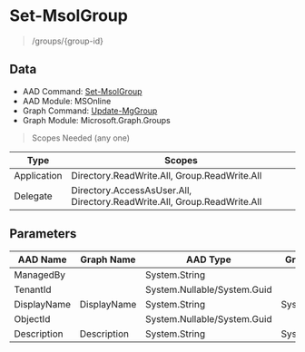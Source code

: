 # Set-MsolGroup

> /groups/{group-id}

## Data

+ AAD Command: [Set-MsolGroup](https://docs.microsoft.com/en-us/powershell/module/MSOnline/Set-MsolGroup)
+ AAD Module: MSOnline
+ Graph Command: [Update-MgGroup](https://docs.microsoft.com/en-us/powershell/module/Microsoft.Graph.Groups/Update-MgGroup)
+ Graph Module: Microsoft.Graph.Groups

> Scopes Needed (any one)

|Type|Scopes|
|---|---|
|Application|Directory.ReadWrite.All, Group.ReadWrite.All|
|Delegate|Directory.AccessAsUser.All, Directory.ReadWrite.All, Group.ReadWrite.All|

## Parameters

|AAD Name|Graph Name|AAD Type|Graph Type|Infos|
|---|---|---|---|---|
|ManagedBy||System.String|||
|TenantId||System.Nullable/System.Guid|||
|DisplayName|DisplayName|System.String|System.String||
|ObjectId||System.Nullable/System.Guid|||
|Description|Description|System.String|System.String||


